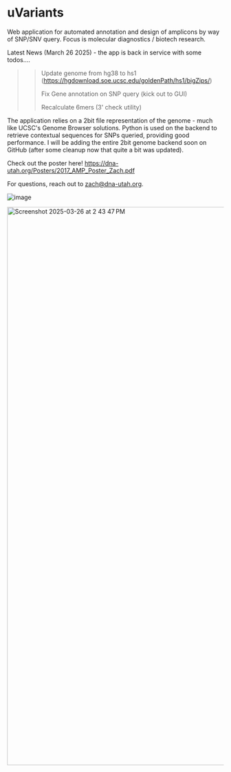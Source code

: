 # uVariants

Web application for automated annotation and design of amplicons by way of SNP/SNV query. Focus is molecular diagnostics / biotech research.

Latest News (March 26 2025) - the app is back in service with some todos....

>> Update genome from hg38 to hs1 (https://hgdownload.soe.ucsc.edu/goldenPath/hs1/bigZips/)
>> 
>> Fix Gene annotation on SNP query (kick out to GUI)
>> 
>> Recalculate 6mers (3' check utility)

The application relies on a 2bit file representation of the genome - much like UCSC's Genome Browser solutions.  Python is used on the backend to retrieve contextual sequences for SNPs queried, providing good performance.  I will be adding the entire 2bit genome backend soon on GitHub (after some cleanup now that quite a bit was updated).

Check out the poster here!  https://dna-utah.org/Posters/2017_AMP_Poster_Zach.pdf



For questions, reach out to zach@dna-utah.org.  


![image](https://github.com/user-attachments/assets/c7b73b36-3512-463d-bc14-592ee0c03c7c)


<img width="1296" alt="Screenshot 2025-03-26 at 2 43 47 PM" src="https://github.com/user-attachments/assets/71394435-b855-4756-8878-70a3e44b3675" />
